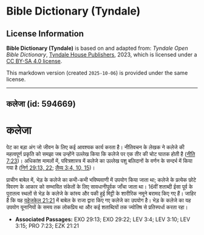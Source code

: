 # Bible Dictionary (Tyndale)

## License Information

**Bible Dictionary (Tyndale)** is based on and adapted from: _Tyndale Open Bible Dictionary_, [Tyndale House Publishers](https://tyndaleopenresources.com/), 2023, which is licensed under a [CC BY-SA 4.0 license](https://creativecommons.org/licenses/by-sa/4.0/legalcode.en).

This markdown version (created `2025-10-06`) is provided under the same license.



--------------------------------

## कलेजा (id: 594669)

कलेजा
=====

पेट का बड़ा अंग जो जीवन के लिए कई आवश्यक कार्य करता है। नीतिवचन के लेखक ने कलेजे की महत्वपूर्ण प्रकृति को समझा जब उन्होंने उल्लेख किया कि कलेजे पर एक तीर की चोट घातक होती है ([नीति 7:23](https://ref.ly/Prov7:23))। अधिकांश मामलों में, पवित्रशास्त्र में कलेजे का उल्लेख पशु बलिदानों के वर्णन के सन्दर्भ में किया गया है ([निर्ग 29:13, 22](https://ref.ly/Exod29:13,Exod29:22); [लैव्य 3:4, 10, 15](https://ref.ly/Lev3:4,Lev3:10,Lev3:15))।

प्राचीन बाबेल में, भेड़ के कलेजे का कभी\-कभी भविष्यवाणी में उपयोग किया जाता था; कलेजे के प्रत्येक छोटे विवरण के आकार को सम्भावित संकेतों के लिए सावधानीपूर्वक जाँचा जाता था। 16वीं शताब्दी ईसा पूर्व के पुरातत्व स्थलों से भेड़ के कलेजे के कांस्य और पकी हुई मिट्टी के शारीरिक नमूने बरामद किए गए हैं। जाहिर है कि यह [यहेजकेल 21:21](https://ref.ly/Ezek21:21) में बाबेल के राजा द्वारा किए गए कलेजे का उपयोग है। भेड़ के कलेजे का यह उपयोग यूनानियों के समय तक लोकप्रिय था और कई शताब्दियों तक ज्योतिष से प्रतिस्पर्धा करता रहा।

* **Associated Passages:** EXO 29:13; EXO 29:22; LEV 3:4; LEV 3:10; LEV 3:15; PRO 7:23; EZK 21:21

